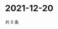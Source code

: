 # 2021-12-20

共 0 条

<!-- BEGIN WEIBO -->
<!-- 最后更新时间 Mon Dec 20 2021 09:58:10 GMT+0800 (China Standard Time) -->

<!-- END WEIBO -->
